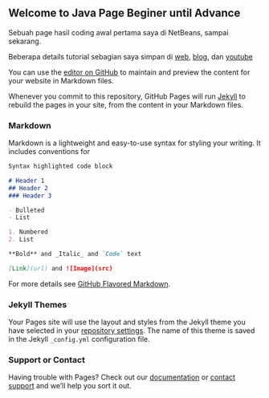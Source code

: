 ## Welcome to Java Page Beginer until Advance

Sebuah page hasil coding awal pertama saya di NetBeans, sampai sekarang.

Beberapa details tutorial sebagian saya simpan di [web](https://scode.id), [blog](https://scodeid.blogspot.com/), dan [youtube](https://www.youtube.com/channel/UCfcx5D3PpflijYZpxRcBUUg)

You can use the [editor on GitHub](https://github.com/yogithesymbian/Java-Beginer-Advance/edit/master/README.md) to maintain and preview the content for your website in Markdown files.

Whenever you commit to this repository, GitHub Pages will run [Jekyll](https://jekyllrb.com/) to rebuild the pages in your site, from the content in your Markdown files.

### Markdown

Markdown is a lightweight and easy-to-use syntax for styling your writing. It includes conventions for

```markdown
Syntax highlighted code block

# Header 1
## Header 2
### Header 3

- Bulleted
- List

1. Numbered
2. List

**Bold** and _Italic_ and `Code` text

[Link](url) and ![Image](src)
```

For more details see [GitHub Flavored Markdown](https://guides.github.com/features/mastering-markdown/).

### Jekyll Themes

Your Pages site will use the layout and styles from the Jekyll theme you have selected in your [repository settings](https://github.com/yogithesymbian/Java-Beginer-Advance/settings). The name of this theme is saved in the Jekyll `_config.yml` configuration file.

### Support or Contact

Having trouble with Pages? Check out our [documentation](https://help.github.com/categories/github-pages-basics/) or [contact support](https://github.com/contact) and we’ll help you sort it out.
